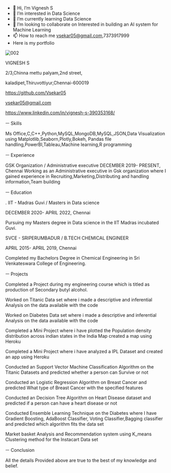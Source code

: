- 👋 Hi, I’m Vignesh S
- 👀 I’m interested in Data Science
- 🌱 I’m currently learning Data Science
- 💞️ I’m looking to collaborate on Interested in building an AI system for Machine Learning
- 📫 How to reach me vsekar05@gmail.com,7373917999
- Here is my portfolio


![002](https://user-images.githubusercontent.com/95733152/161469569-2bb9dd4f-73e9-41ee-a077-33e965b2d5ee.jpg)






VIGNESH S

2/3,Chinna mettu palyam,2nd street,

kaladipet,Thiruvottiyur,Chennai-600019

https://github.com/Vsekar05

vsekar05@gmail.com

https://www.linkedin.com/in/vignesh-s-390353168/

ㅡ
Skills

Ms Office,C,C++,Python,MySQL,MongoDB,MySQL,JSON,Data Visualization using Matplotlib,Seaborn,Plotly,Bokeh, Pandas file handling,PowerBI,Tableau,Machine learning,R programming

ㅡ
Experience


GSK Organization / Administrative executive
DECEMBER 2019- PRESENT,  Chennai
Working as an Administrative executive in Gsk organization where I gained experience in Recruiting,Marketing,Distributing and handling information,Team building


ㅡ
Education                                                                   

.
IIT - Madras Guvi / Masters in Data science

DECEMBER 2020- APRIL 2022, Chennai

Pursuing my Masters degree in Data science in the IIT Madras incubated Guvi.

SVCE - SRIPERUMBADUR / B.TECH CHEMICAL ENGINEER

APRIL 2015- APRIL 2019, Chennai

Completed my Bachelors Degree in Chemical Engineering in Sri Venkateswara College of Engineering.


ㅡ
Projects

Completed a Project during my engineering course which is titled as production of Secondary butyl alcohol.

Worked on Titanic Data set where i made a descriptive and inferential Analysis on the data available with the code

Worked on Diabetes Data set where i made a descriptive and inferential Analysis on the data available with the code

Completed a Mini Project where i have plotted the Population density distribution across indian states in the India Map created a map using Heroku

Completed a Mini Project where i have analyzed a IPL Dataset and created an app using Heroku 

Conducted an Support Vector Machine Classification Algorithm on the Titanic Datasets and predicted whether a person can Survive or not

Conducted an Logistic Regression Algorithm on Breast Cancer and predicted What type of Breast Cancer with the specified features

Conducted an Decision Tree Algorithm on Heart Disease dataset and predicted if a person can have a heart disease or not

Conducted Ensemble Learning Technique on the Diabetes where I have Gradient Boosting, AdaBoost Classifier, Voting Classifier,Bagging classifier and predicted which algorithm fits the data set

Market basket Analysis and Recommendation system using K_means Clustering method for the Instacart Data set



ㅡ
Conclusion 

All the details Provided above are true to the best of my knowledge and belief.


